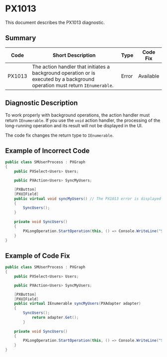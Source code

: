 # PX1013
This document describes the PX1013 diagnostic.

## Summary

| Code   | Short Description                                                                                            | Type  | Code Fix  | 
| ------ | ------------------------------------------------------------------------------------------------------------ | ----- | --------- | 
| PX1013 | The action handler that initiates a background operation or is executed by a background operation must return `IEnumerable`. | Error | Available |

## Diagnostic Description
To work properly with background operations, the action handler must return `IEnumerable`. If you use the `void` action handler, the processing of the long-running operation and its result will not be displayed in the UI.

The code fix changes the return type to `IEnumerable`.

## Example of Incorrect Code

```C#
public class SMUserProcess : PXGraph
{
	public PXSelect<Users> Users;

	public PXAction<Users> SyncMyUsers;

	[PXButton]
	[PXUIField]
	public virtual void syncMyUsers() // The PX1013 error is displayed for this line.
	{
		SyncUsers();
	}
		
	private void SyncUsers()
	{
		PXLongOperation.StartOperation(this, () => Console.WriteLine("Synced"));
	}
}
```

## Example of Code Fix

```C#
public class SMUserProcess : PXGraph
{
	public PXSelect<Users> Users;

	public PXAction<Users> SyncMyUsers;

	[PXButton]
	[PXUIField]
	public virtual IEnumerable syncMyUsers(PXAdapter adapter)
	{
		SyncUsers();
			return adapter.Get();
		}
		
	private void SyncUsers()
	{
		PXLongOperation.StartOperation(this, () => Console.WriteLine("Synced"));
	}
}
```
